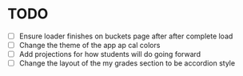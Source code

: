 # TODO
- [ ] Ensure loader finishes on buckets page after after complete load
- [ ] Change the theme of the app ap cal colors
- [ ] Add projections for how students will do going forward 
- [ ] Change the layout of the my grades section to be accordion style
